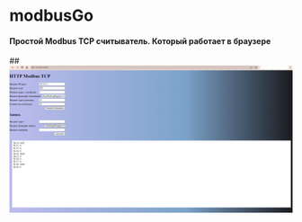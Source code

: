 # modbusGo
#### Простой Modbus TCP считыватель. Который работает в браузере
##![Image alt](https://github.com/Vladicorn/modbusGo/blob/6f3337a89494800a6f0bca705ac1901b80fbad71/screenshot.png)
